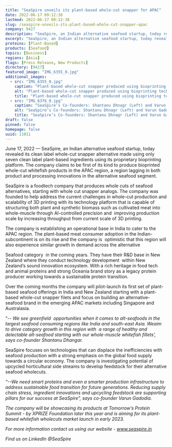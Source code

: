 ```yaml
---
title: "SeaSpire unveils its plant-based whole-cut snapper for APAC"
date: 2022-06-17 09:12:38
lastmod: 2022-06-17 09:12:38
slug: /seaspire-unveils-its-plant-based-whole-cut-snapper-apac
company: 9427
description: "SeaSpire, an Indian alternative seafood startup, today revealed its plant-based, whole-cut snapper made using only seven clean label ingredients via their proprietary bioprinting platform."
excerpt: "SeaSpire, an Indian alternative seafood startup, today revealed its plant-based, whole-cut snapper made using only seven clean label ingredients via their proprietary bioprinting platform."
proteins: [Plant-Based]
products: [Seafood]
topics: [Business]
regions: [Asia]
flags: [Press Release, New Products]
directory: [9427]
featured_image: "IMG_6355_0.jpg"
additional_images:
  - src: "IMG_6355_0.jpg"
    caption: "Plant-based whole-cut snapper produced using bioprinting technology"
    alt: "Plant-based whole-cut snapper produced using bioprinting technology"
    title: "Plant-based whole-cut snapper produced using bioprinting technology"
  - src: "IMG_6376_0.jpg"
    caption: "SeaSpire’s Co-founders: Shantanu Dhnagr (Left) and Varun Gadodia (Right)"
    alt: "SeaSpire’s Co-founders: Shantanu Dhnagr (Left) and Varun Gadodia (Right)"
    title: "SeaSpire’s Co-founders: Shantanu Dhnagr (Left) and Varun Gadodia (Right)"
draft: false
pinned: false
homepage: false
uuid: 11011
---
```

<p>June 17, 2022 — SeaSpire, an Indian alternative seafood startup, today revealed its clean label whole-cut snapper alternative made using only seven clean label plant-based ingredients using its proprietary bioprinting platform. The company claims to be first of its kind to produce bioprinted whole-cut whitefish products in the APAC region, a region lagging in both product and processing innovations in the alternative seafood segment.</p>
<p>SeaSpire is a foodtech company that produces whole cuts of seafood alternatives, starting with whole cut snapper analogs. The company was founded to help address the current challenges in whole-cut production and scalability of 3D printing with its technology platform that is capable of structuring both plant and synthetic biomass such as cultivated meat into whole-muscle through AI-controlled precision and  improving production scale by increasing throughput from current scale of 3D printing. </p>
<p>The company is establishing an operational base in India to cater to the APAC region. The plant-based meat consumer adoption in the Indian-subcontinent is on its rise and the company is  optimistic that this region will also experience similar growth in demand across the alternative</p>
<p>Seafood category  in the coming years. They have their R&D base in New Zealand where they conduct technology development  within New Zealand’s sound innovation ecosystem. With a rich heritage in food tech and animal proteins and strong Oceania brand story as a legacy protein producer working towards a sustainable protein transition. </p>
<p>Over the coming months the company will pilot-launch its first set of plant-based seafood offerings in India and New Zealand starting with a plant-based whole-cut snapper filets and focus on building an alternative-seafood brand in the emerging APAC markets including Singapore and Australasia. </p>
<p>“-- <em>We see greenfield  opportunities when it comes to alt-seafoods in the largest seafood consuming regions like India and south-east Asia. Weaim to drive category growth in this region with  a range of healthy and delectable alt-seafood starting with our whole-muscle whitefish fillets', says co-founder Shantanu Dhangar.</em></p>
<p>SeaSpire focuses on technologies that can displace the inefficiencies with seafood production with a strong emphasis on the global food supply towards a circular economy. The company is investigating potential of upcycled horticultural side streams to develop feedstock for their alternative seafood wholecuts. </p>
<p><em>“--We need smart proteins and even a smarter production infrastructure to address sustainable food transition for future generations. Reducing supply chain stress, ingredient innovations and upcycling feedstock are supporting pillars for our success at SeaSpire”, says co-founder Varun Gadodia. </em></p>
<p><em>The company will be showcasing its products at Tomorrow’s Protein Summit - by XPRIZE Foundation later this year and is aiming for its plant-based whitefish wholecuts market launch in early 2023.</em></p>
<p><em>For more information contact us using our website - </em><a href="http://www.seaspire.in"><em><u>www.seaspire.in</u></em></a><em> </em></p>
<p><em>Find us on LinkedIn @SeaSpire</em></p>
